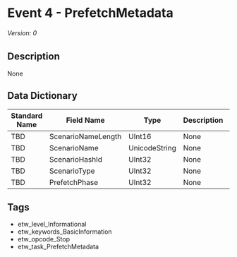 # Event 4 - PrefetchMetadata
###### Version: 0

## Description
None

## Data Dictionary
|Standard Name|Field Name|Type|Description|Sample Value|
|---|---|---|---|---|
|TBD|ScenarioNameLength|UInt16|None|`None`|
|TBD|ScenarioName|UnicodeString|None|`None`|
|TBD|ScenarioHashId|UInt32|None|`None`|
|TBD|ScenarioType|UInt32|None|`None`|
|TBD|PrefetchPhase|UInt32|None|`None`|

## Tags
* etw_level_Informational
* etw_keywords_BasicInformation
* etw_opcode_Stop
* etw_task_PrefetchMetadata